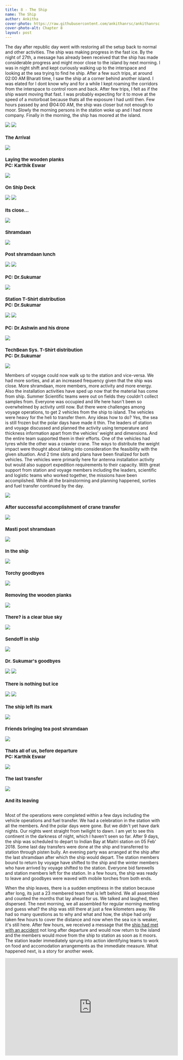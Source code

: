 ```yaml
---
title: 8 - The Ship
name: The Ship
author: Ankitha
cover-photo: https://raw.githubusercontent.com/ankithanrsc/ankithanrsc.github.io/master/assets/images/ch8/shiparrival.JPG
cover-photo-alt: Chapter 8
layout: post
---
```


<p>The day after republic day went with restoring all the setup back to normal and other activities. The ship was making progress in the fast ice. By the night of 27th, a message has already been received that the ship has made considerable progress and might moor close to the island by next morning. I was in night shift and kept curiously walking up to the interspace and looking at the sea trying to find he ship. After a few such trips, at around 02:00 AM Bharati time, I saw the ship at a corner behind another island. I was elated for I dont know why and for a while I kept roaming the corridors from the interspace to control room and back. After few trips, I felt as if the ship wasnt moving that fast. I was probably expecting for it to move at the speed of a motorboat because thats all the exposure I had until then. Few hours passed by and @04:00 AM, the ship was closer but not enough to moor. Slowly the morning persons in the station woke up and I had more company. Finally in the morning, the ship has moored at the island.</p>

<div class="row"> 
  <div class="column">
    <img src="https://raw.githubusercontent.com/ankithanrsc/ankithanrsc.github.io/master/assets/images/ch8/helipadgrp.JPG">
    <img src="https://raw.githubusercontent.com/ankithanrsc/ankithanrsc.github.io/master/assets/images/ch8/shiparrival.JPG">
      <h3 style="font-size:15px;">The Arrival</h3>
    <img src="https://raw.githubusercontent.com/ankithanrsc/ankithanrsc.github.io/master/assets/images/ch8/shramdaan.JPG">
      <h3 style="font-size:15px;">Laying the wooden planks <br>PC: Karthik Eswar</h3>
    <img src="https://raw.githubusercontent.com/ankithanrsc/ankithanrsc.github.io/master/assets/images/ch8/shipdeck.JPG">
      <h3 style="font-size:15px;">On Ship Deck</h3>
  </div>
  <div class="column">
    <img src="https://raw.githubusercontent.com/ankithanrsc/ankithanrsc.github.io/master/assets/images/ch8/moonberg.JPG">
    <img src="https://raw.githubusercontent.com/ankithanrsc/ankithanrsc.github.io/master/assets/images/ch8/cmngship.JPG">
      <h3 style="font-size:15px;">Its close...</h3>
    <img src="https://raw.githubusercontent.com/ankithanrsc/ankithanrsc.github.io/master/assets/images/ch8/work1.JPG">
      <h3 style="font-size:15px;">Shramdaan</h3>
    <img src="https://raw.githubusercontent.com/ankithanrsc/ankithanrsc.github.io/master/assets/images/ch8/dining.JPG">
      <h3 style="font-size:15px;">Post shramdaan lunch</h3>
  </div> 
  <div class="column">
    <img src="https://raw.githubusercontent.com/ankithanrsc/ankithanrsc.github.io/master/assets/images/ch8/moonberg2.JPG">
    <img src="https://raw.githubusercontent.com/ankithanrsc/ankithanrsc.github.io/master/assets/images/ch8/ship2.JPG">
      <h3 style="font-size:15px;">PC: Dr.Sukumar</h3>
    <img src="https://raw.githubusercontent.com/ankithanrsc/ankithanrsc.github.io/master/assets/images/ch8/stationTee.JPG">
      <h3 style="font-size:15px;">Station T-Shirt distribution<br>PC: Dr.Sukumar</h3>
<!--    <img src="https://raw.githubusercontent.com/ankithanrsc/ankithanrsc.github.io/master/assets/images/ch8/ship1.JPG">-->
  </div>
  <div class="column">
    <img src="https://raw.githubusercontent.com/ankithanrsc/ankithanrsc.github.io/master/assets/images/ch8/drsSun.JPG">
    <img src="https://raw.githubusercontent.com/ankithanrsc/ankithanrsc.github.io/master/assets/images/ch8/ship1.JPG">
      <h3 style="font-size:15px;">PC: Dr.Ashwin and his drone</h3>
    <img src="https://raw.githubusercontent.com/ankithanrsc/ankithanrsc.github.io/master/assets/images/ch8/TBtee.JPG">
      <h3 style="font-size:15px;">TechBean Sys. T-Shirt distribution<br>PC: Dr.Sukumar</h3>
    <img src="https://raw.githubusercontent.com/ankithanrsc/ankithanrsc.github.io/master/assets/images/ch8/mastiwork.JPG">
    </div>
</div>

<p>Members of voyage could now walk up to the station and vice-versa. We had more sorties, and at an increased frequency given that the ship was close. More shramdaan, more members, more activity and more energy. Also the installation activities have sped up now that the material has come from ship. Summer Scientific teams were out on fields they couldn't collect samples from. Everyone was occupied and life here hasn't been so overwhelmed by activity until now. But there were challenges among voyage operations, to get 2 vehicles from the ship to island. The vehicles were heavy for the heli to transfer them. Any ideas how to do? Yes, the sea is still frozen but the polar days have made it thin. The leaders of station and voyage discussed and planned the activity using temperature and thickness information apart from the vehicles' weight and dimensions. And the entire team supported them in their efforts. One of the vehicles had tyres while the other was a crawler crane. The ways to distribute the weight impact were thought about taking into consideration the feasibility with the given situation. And 2 time slots and plans have been finalized for both vehicles. The vehicles were primarily here for antenna installation activity but would also support expedition requirements to their capacity. With great support from station and voyage members including the leaders, scientific and logistic teams who worked together, the missions have been accomplished. While all the brainstorming and planning happened, sorties and fuel transfer continued by the day.</p>

<div class="row"> 
  <div class="column">
    <img src="https://raw.githubusercontent.com/ankithanrsc/ankithanrsc.github.io/master/assets/images/ch8/cranesuccess.JPG">
      <h3 style="font-size:15px;">After successful accomplishment of crane transfer</h3>
    <img src="https://raw.githubusercontent.com/ankithanrsc/ankithanrsc.github.io/master/assets/images/ch8/postwork.JPG">
      <h3 style="font-size:15px;">Masti post shramdaan</h3>
    <img src="https://raw.githubusercontent.com/ankithanrsc/ankithanrsc.github.io/master/assets/images/ch8/inship.JPG">
      <h3 style="font-size:15px;">In the ship</h3>
    <img src="https://raw.githubusercontent.com/ankithanrsc/ankithanrsc.github.io/master/assets/images/ch8/stationTorchBye.JPG">
      <h3 style="font-size:15px;">Torchy goodbyes</h3>
  </div>
  <div class="column">
    <img src="https://raw.githubusercontent.com/ankithanrsc/ankithanrsc.github.io/master/assets/images/ch8/work2.JPG">
      <h3 style="font-size:15px;">Removing the wooden planks</h3>
    <img src="https://raw.githubusercontent.com/ankithanrsc/ankithanrsc.github.io/master/assets/images/ch8/ntgthere.JPG">
      <h3 style="font-size:15px;">There? is a clear blue sky</h3>
    <img src="https://raw.githubusercontent.com/ankithanrsc/ankithanrsc.github.io/master/assets/images/ch8/inshipsendoff.JPG">
      <h3 style="font-size:15px;">Sendoff in ship</h3>
    <img src="https://raw.githubusercontent.com/ankithanrsc/ankithanrsc.github.io/master/assets/images/ch8/sukubye.JPG">
      <h3 style="font-size:15px;">Dr. Sukumar's goodbyes</h3>
  </div> 
  <div class="column">
    <img src="https://raw.githubusercontent.com/ankithanrsc/ankithanrsc.github.io/master/assets/images/ch8/wework.JPG">
    <img src="https://raw.githubusercontent.com/ankithanrsc/ankithanrsc.github.io/master/assets/images/ch8/ntgthere2.JPG">
      <h3 style="font-size:15px;">There is nothing but ice</h3>
    <img src="https://raw.githubusercontent.com/ankithanrsc/ankithanrsc.github.io/master/assets/images/ch8/shipfront.JPG">
    <img src="https://raw.githubusercontent.com/ankithanrsc/ankithanrsc.github.io/master/assets/images/ch8/shipPrint.JPG">
      <h3 style="font-size:15px;">The ship left its mark</h3>
  </div>
  <div class="column">
    <img src="https://raw.githubusercontent.com/ankithanrsc/ankithanrsc.github.io/master/assets/images/ch8/teacomework.JPG">
      <h3 style="font-size:15px;">Friends bringing tea post shramdaan</h3>
    <img src="https://raw.githubusercontent.com/ankithanrsc/ankithanrsc.github.io/master/assets/images/ch8/bigGrp.JPG">
      <h3 style="font-size:15px;">Thats all of us, before departure<br>PC: Karthik Eswar</h3>
    <img src="https://raw.githubusercontent.com/ankithanrsc/ankithanrsc.github.io/master/assets/images/ch8/lastpb.JPG">
      <h3 style="font-size:15px;">The last transfer</h3>
    <img src="https://raw.githubusercontent.com/ankithanrsc/ankithanrsc.github.io/master/assets/images/ch8/shipgoing.JPG">
      <h3 style="font-size:15px;">And its leaving</h3>
    </div>
</div>

<p>Most of the operations were completed within a few days including the vehicle operations and fuel transfer. We had a celebration in the station with all the members. And the polar days were gone. But we didn't yet have dark nights. Our nights went straight from twilight to dawn. I am yet to see this continent in the darkness of night, which I haven't seen so far. After 9 days, the ship was scheduled to depart to Indian Bay at Maitri station on 05 Feb' 2018. Some last day transfers were done at the ship and transferred to station through pisten bully. An evening party was arranged at the ship after the last shramdaan after which the ship would depart. The station members bound to return by voyage have shifted to the ship and the winter members who have arrived by voyage shifted to the station. Everyone bid farewells and station members left for the station. In a few hours, the ship was ready to leave and goodbyes were waved with mobile torches from both ends.</p>

<p>When the ship leaves, there is a sudden emptiness in the station because after long, its just a 23 membered team that is left behind. We all assembled and counted the months that lay ahead for us. We talked and laughed, then dispersed. The next morning, we all assembled for regular morning meeting and guess what? the ship was still there at just a few kilometers away. We had so many questions as to why and what and how, the shipe had only taken few hours to cover the distance and now when the sea ice is weaker, it's still here. After few hours, we received a message that the <a href="http://www.ncaor.gov.in/news/view/414">ship had met with an accident</a> not long after departure and would now return to the island and the members would move from the ship to station as soon as it moors. The station leader immediately sprung into action identifying teams to work on food and accomodation arrangements as the immediate measure. What happened next, is a story for another week.</p>
<div>
<iframe width="560" height="315" src="https://www.youtube.com/embed/ICqTOHeF9Tg" frameborder="0" allow="accelerometer; autoplay; encrypted-media; gyroscope; picture-in-picture" allowfullscreen></iframe>
</div>